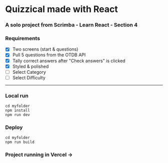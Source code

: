 # Quizzical made with React

### A solo project from Scrimba - Learn React - Section 4

### Requirements
- [X] Two screens (start & questions)
- [X] Pull 5 questions from the OTDB API
- [X] Tally correct answers after "Check answers" is clicked
- [X] Styled & polished
- [ ] Select Category
- [ ] Select Difficulty

---

### Local run
``` 
cd myfolder
npm install
npm run dev
```

### Deploy
``` 
cd myfolder
npm run build
```

### Project running in Vercel -> 
